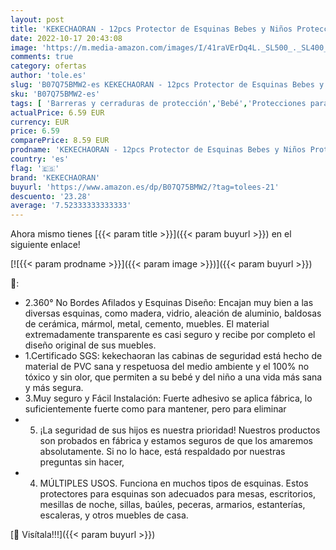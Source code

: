 ```yaml
---
layout: post
title: 'KEKECHAORAN - 12pcs Protector de Esquinas Bebes y Niños Protecciones para bebés  Espuma Suave Protectores de Seguridad para Mesas Esquina y Aualquier Tipo de Muebles Anti-colisión Esquineras Cojines Protectores'
date: 2022-10-17 20:43:08
image: 'https://m.media-amazon.com/images/I/41raVErDq4L._SL500_._SL400_.jpg'
comments: true
category: ofertas
author: 'tole.es'
slug: 'B07Q75BMW2-es KEKECHAORAN - 12pcs Protector de Esquinas Bebes y Niños...'
sku: 'B07Q75BMW2-es'
tags: [ 'Barreras y cerraduras de protección','Bebé','Protecciones para bordes y esquinas','Seguridad','bebés','kekechaoran','🇪🇸', ]
actualPrice: 6.59 EUR
currency: EUR
price: 6.59
comparePrice: 8.59 EUR
prodname: 'KEKECHAORAN - 12pcs Protector de Esquinas Bebes y Niños Protecciones para bebés  Espuma Suave Protectores de Seguridad para Mesas Esquina y Aualquier Tipo de Muebles Anti-colisión Esquineras Cojines Protectores'
country: 'es'
flag: '🇪🇸'
brand: 'KEKECHAORAN'
buyurl: 'https://www.amazon.es/dp/B07Q75BMW2/?tag=tolees-21'
descuento: '23.28'
average: '7.52333333333333'
---
```


Ahora mismo tienes [{{< param title >}}]({{< param buyurl >}}) en el siguiente enlace!

[![{{< param prodname >}}]({{< param image >}})]({{< param buyurl >}})

🔎:

- 2.360° No Bordes Afilados y Esquinas Diseño: Encajan muy bien a las diversas esquinas, como madera, vidrio, aleación de aluminio, baldosas de cerámica, mármol, metal, cemento, muebles. El material extremadamente transparente es casi seguro y recibe por completo el diseño original de sus muebles.
- 1.Certificado SGS: kekechaoran las cabinas de seguridad está hecho de material de PVC sana y respetuosa del medio ambiente y el 100% no tóxico y sin olor, que permiten a su bebé y del niño a una vida más sana y más segura.
- 3.Muy seguro y Fácil Instalación: Fuerte adhesivo se aplica fábrica, lo suficientemente fuerte como para mantener, pero para eliminar
- 5. ¡La seguridad de sus hijos es nuestra prioridad! Nuestros productos son probados en fábrica y estamos seguros de que los amaremos absolutamente. Si no lo hace, está respaldado por nuestras preguntas sin hacer,
- 4. MÚLTIPLES USOS. Funciona en muchos tipos de esquinas. Estos protectores para esquinas son adecuados para mesas, escritorios, mesillas de noche, sillas, baúles, peceras, armarios, estanterías, escaleras, y otros muebles de casa.

[🛒 Visítala!!!]({{< param buyurl >}})
